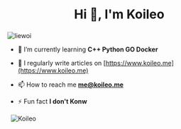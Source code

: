 <h1 align="center">Hi 👋, I'm Koileo</h1>
<h3 align="center"></h3>

<p align="left"> <img src="https://count.getloli.com/get/@:koileo" alt="liewoi" /> </p>


- 🌱 I’m currently learning **C++ Python GO Docker**

- 📝 I regularly write articles on [https://www.koileo.me](https://www.koileo.me)

- 📫 How to reach me **me@koileo.me**

- ⚡ Fun fact **I don't Konw**


<p>&nbsp;&nbsp;<img align="center" src="https://github-readme-stats.vercel.app/api?username=Koileo&show_icons=true&locale=en" alt="Koileo" /></p>


